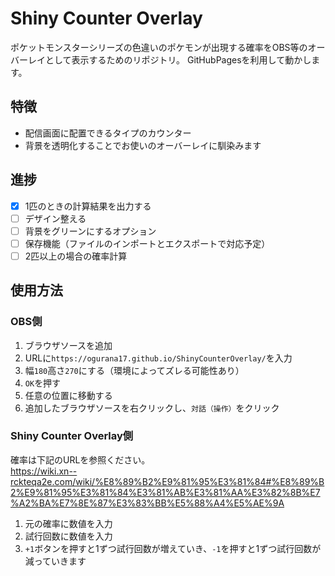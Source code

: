 # Shiny Counter Overlay

ポケットモンスターシリーズの色違いのポケモンが出現する確率をOBS等のオーバーレイとして表示するためのリポジトリ。
GitHubPagesを利用して動かします。

## 特徴

- 配信画面に配置できるタイプのカウンター
- 背景を透明化することでお使いのオーバーレイに馴染みます

## 進捗

- [x] 1匹のときの計算結果を出力する
- [ ] デザイン整える
- [ ] 背景をグリーンにするオプション
- [ ] 保存機能（ファイルのインポートとエクスポートで対応予定）
- [ ] 2匹以上の場合の確率計算

## 使用方法

### OBS側

1. ブラウザソースを追加
2. URLに`https://ogurana17.github.io/ShinyCounterOverlay/`を入力
3. 幅`180`高さ`270`にする（環境によってズレる可能性あり）
4. `OK`を押す
5. 任意の位置に移動する
6. 追加したブラウザソースを右クリックし、`対話（操作）`をクリック

### Shiny Counter Overlay側

確率は下記のURLを参照ください。  
https://wiki.xn--rckteqa2e.com/wiki/%E8%89%B2%E9%81%95%E3%81%84#%E8%89%B2%E9%81%95%E3%81%84%E3%81%AB%E3%81%AA%E3%82%8B%E7%A2%BA%E7%8E%87%E3%83%BB%E5%88%A4%E5%AE%9A

1. 元の確率に数値を入力
2. 試行回数に数値を入力
3. `+1`ボタンを押すと1ずつ試行回数が増えていき、`-1`を押すと1ずつ試行回数が減っていきます
